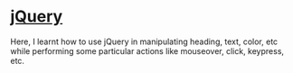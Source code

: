 # [jQuery](https://avaswin.github.io/Drum-Kit/)
Here, I learnt how to use jQuery in manipulating heading, text, color, etc while performing some particular actions like mouseover, click, keypress, etc. 
